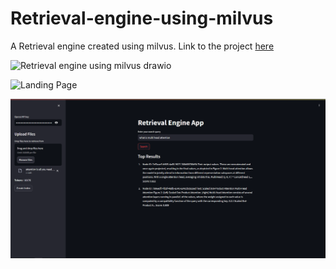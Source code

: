 # Retrieval-engine-using-milvus
A Retrieval engine created using milvus. Link to the project [here](https://retrieval-engine-milvus.streamlit.app/)

![Retrieval engine using milvus drawio](https://github.com/Anudeep-Kolluri/search-engine-using-milvus/assets/50168940/4542693a-9e4f-4a50-a665-34a6b8ccedc0)

![Landing Page](https://github.com/Anudeep-Kolluri/search-engine-using-milvus/assets/50168940/095f0571-73c6-415c-bf63-cab398653d24)

![Output](images/output.png)
